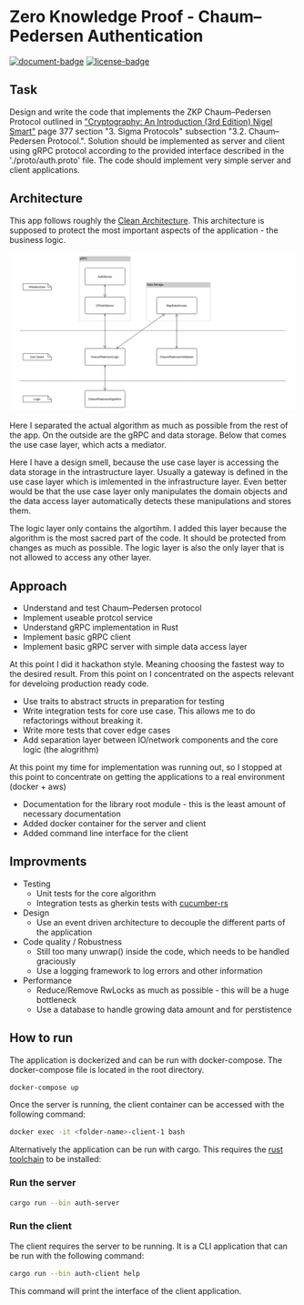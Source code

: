 # Zero Knowledge Proof - Chaum–Pedersen Authentication

[![document-badge](https://github.com/twilker/cp-zkp/actions/workflows/doc.yml/badge.svg)](https://twilker.github.io/cp-zkp)
[![license-badge](https://img.shields.io/badge/License-MIT-blue)](LICENSE)

## Task

Design and write the code that implements the ZKP Chaum–Pedersen Protocol outlined in ["Cryptography: An Introduction (3rd Edition) Nigel Smart"](https://www.cs.umd.edu/~waa/414-F11/IntroToCrypto.pdf) page 377 section "3. Sigma Protocols" subsection "3.2. Chaum–Pedersen Protocol.". Solution should be implemented as server and client using gRPC protocol according to the provided interface described in the './proto/auth.proto' file. The code should implement very simple server and client applications.

## Architecture

This app follows roughly the [Clean Architecture](https://blog.cleancoder.com/uncle-bob/2012/08/13/the-clean-architecture.html). This architecture is supposed to protect the most important aspects of the application - the business logic.

![Architecture Sketch](./docs/architecture.png)

Here I separated the actual algorithm as much as possible from the rest of the app. On the outside are the gRPC and data storage. Below that comes the use case layer, which acts a mediator.

Here I have a design smell, because the use case layer is accessing the data storage in the intrastructure layer. Usually a gateway is defined in the use case layer which is imlemented in the infrastructure layer. Even better would be that the use case layer only manipulates the domain objects and the data access layer automatically detects these manipulations and stores them.

The logic layer only contains the algortihm. I added this layer because the algorithm is the most sacred part of the code. It should be protected from changes as much as possible. The logic layer is also the only layer that is not allowed to access any other layer.

## Approach

- Understand and test Chaum–Pedersen protocol
- Implement useable protcol service
- Understand gRPC implementation in Rust
- Implement basic gRPC client
- Implement basic gRPC server with simple data access layer

At this point I did it hackathon style. Meaning choosing the fastest way to the desired result. From this point on I concentrated on the aspects relevant for develoing production ready code.

- Use traits to abstract structs in preparation for testing
- Write integration tests for core use case. This allows me to do refactorings without breaking it.
- Write more tests that cover edge cases
- Add separation layer between IO/network components and the core logic (the alogrithm)

At this point my time for implementation was running out, so I stopped at this point to concentrate on getting the applications to a real environment (docker + aws)

- Documentation for the library root module - this is the least amount of necessary documentation
- Added docker container for the server and client
- Added command line interface for the client

## Improvments

- Testing
  - Unit tests for the core algorithm
  - Integration tests as gherkin tests with [cucumber-rs](https://cucumber-rs.github.io/cucumber/current/)
- Design
  - Use an event driven architecture to decouple the different parts of the application
- Code quality / Robustness
  - Still too many unwrap() inside the code, which needs to be handled graciously
  - Use a logging framework to log errors and other information
- Performance
  - Reduce/Remove RwLocks as much as possible - this will be a huge bottleneck
  - Use a database to handle growing data amount and for perstistence

## How to run
The application is dockerized and can be run with docker-compose. The docker-compose file is located in the root directory.

```bash
docker-compose up
```

Once the server is running, the client container can be accessed with the following command:

```bash
docker exec -it <folder-name>-client-1 bash
```

Alternatively the application can be run with cargo. This requires the [rust toolchain]((https://www.rust-lang.org/tools/install)) to be installed:

### Run the server
```bash
cargo run --bin auth-server
```

### Run the client
The client requires the server to be running. It is a CLI application that can be run with the following command:

```bash
cargo run --bin auth-client help
```

This command will print the interface of the client application.